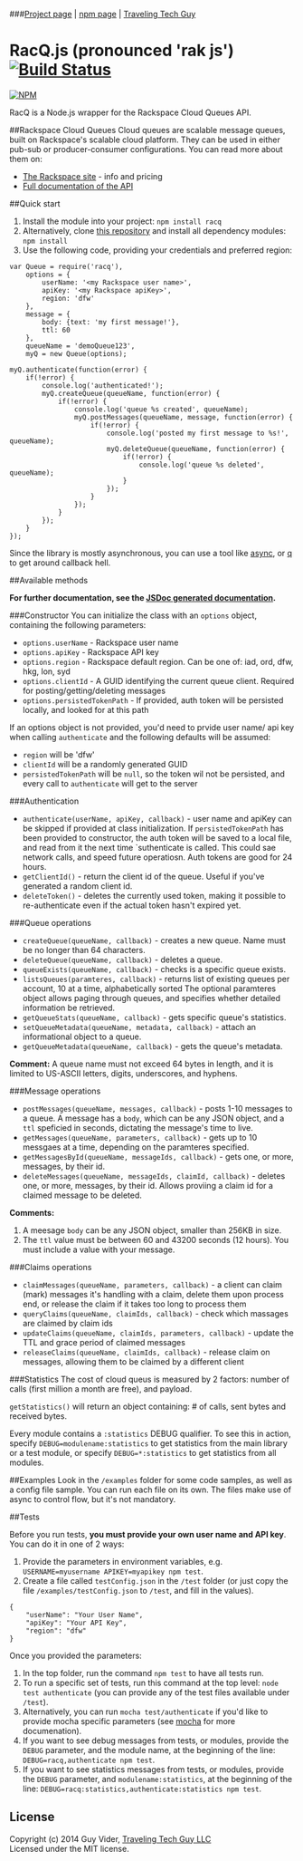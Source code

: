 ###[Project page](https://travelingtechguy.github.io/racq/) | [npm page](https://www.npmjs.org/package/racq) | [Traveling Tech Guy](http://TravelingTechGuy.com)

# RacQ.js (pronounced 'rak js') [![Build Status](https://travis-ci.org/TravelingTechGuy/racq.svg?branch=master)](https://travis-ci.org/TravelingTechGuy/racq)
 [![NPM](https://nodei.co/npm/racq.png)](https://nodei.co/npm/racq/)

RacQ is a Node.js wrapper for the Rackspace Cloud Queues API.

##Rackspace Cloud Queues
Cloud queues are scalable message queues, built on Rackspace's scalable cloud platform. They can be used in either pub-sub or producer-consumer configurations. You can read more about them on:
* [The Rackspace site](http://www.rackspace.com/cloud/queues/) - info and pricing
* [Full documentation of the API](http://docs.rackspace.com/queues/api/v1.0/cq-devguide/content/overview.html)

##Quick start
1. Install the module into your project: `npm install racq`
2. Alternatively, clone [this repository](https://github.com/travelingtechguy/racq.git) and install all dependency modules: `npm install`
2. Use the following code, providing your credentials and preferred region:

```
var Queue = require('racq'),
	options = {
		userName: '<my Rackspace user name>',
		apiKey: '<my Rackspace apiKey>',
		region: 'dfw'
	},
	message = {
		body: {text: 'my first message!'},
		ttl: 60
	},
	queueName = 'demoQueue123',
	myQ = new Queue(options);

myQ.authenticate(function(error) {
	if(!error) {
		console.log('authenticated!');
		myQ.createQueue(queueName, function(error) {
			if(!error) {
				console.log('queue %s created', queueName);
				myQ.postMessages(queueName, message, function(error) {
					if(!error) {
						console.log('posted my first message to %s!', queueName);
						myQ.deleteQueue(queueName, function(error) {
							if(!error) {
								console.log('queue %s deleted', queueName);
							}
						});
					}
				});
			}
		});
	}
});
```

Since the library is mostly asynchronous, you can use a tool like [async](https://github.com/caolan/async), or [q](https://github.com/kriskowal/q) to get around callback hell.

##Available methods

**For further documentation, see the [JSDoc generated documentation](https://travelingtechguy.github.io/racq/jsdoc/module-RacQ-RacQ.html).**

###Constructor
You can initialize the class with an `options` object, containing the following parameters:
- `options.userName` - Rackspace user name
- `options.apiKey` - Rackspace API key
- `options.region` - Rackspace default region. Can be one of: iad, ord, dfw, hkg, lon, syd
- `options.clientId` - A GUID identifying the current queue client. Required for posting/getting/deleting messages
- `options.persistedTokenPath` - If provided, auth token will be persisted locally, and looked for at this path

If an options object is not provided, you'd need to prvide user name/ api key when calling `authenticate` and the following defaults will be assumed:
- `region` will be 'dfw'
- `clientId` will be a randomly generated GUID
- `persistedTokenPath` will be `null`, so the token wil not be persisted, and every call to `authenticate` will get to the server

###Authentication
* `authenticate(userName, apiKey, callback)` - user name and apiKey can be skipped if provided at class initialization.
If `persistedTokenPath` has been provided to constructor, the auth token will be saved to a local file, and read from it the next time `suthenticate is called. This could sae network calls, and speed future operatiosn. Auth tokens are good for 24 hours.
* `getClientId()` - return the client id of the queue. Useful if you've generated a random client id.
* `deleteToken()` - deletes the currently used token, making it possible to re-authenticate even if the actual token hasn't expired yet.

###Queue operations

* `createQueue(queueName, callback)` - creates a new queue. Name must be no longer than 64 characters.
* `deleteQueue(queueName, callback)` - deletes a queue.
* `queueExists(queueName, callback)` - checks is a specific queue exists.
* `listsQueues(paramteres, callback)` - returns list of existing queues per account, 10 at a time, alphabetically sorted
The optional paramteres object allows paging through queues, and specifies whether detailed information be retrieved.
* `getQueueStats(queueName, callback)` - gets specific queue's statistics.
* `setQueueMetadata(queueName, metadata, callback)` - attach an informational object to a queue.
* `getQueueMetadata(queueName, callback)` - gets the queue's metadata.

**Comment:** A queue name must not exceed 64 bytes in length, and it is limited to US-ASCII letters, digits, underscores, and hyphens.

###Message operations

* `postMessages(queueName, messages, callback)` - posts 1-10 messages to a queue. A message has a `body`, which can be any JSON object, and a `ttl` speficied in seconds, dictating the message's time to live.
* `getMessages(queueName, parameters, callback)` - gets up to 10 messgaes at a time, depending on the paramteres specified.
* `getMessagesById(queueName, messageIds, callback)` - gets one, or more, messages, by their id.
* `deleteMessages(queueName, messageIds, claimId, callback)` - deletes one, or more, messages, by their id. Allows proviing a claim id for a claimed message to be deleted.

**Comments:**

1. A meesage `body` can be any JSON object, smaller than 256KB in size.
2. The `ttl` value must be between 60 and 43200 seconds (12 hours). You must include a value with your message.

###Claims operations

* `claimMessages(queueName, parameters, callback)` - a client can claim (mark) messages it's handling with a claim, delete them upon process end, or release the claim if it takes too long to process them
* `queryClaims(queueName, claimIds, callback)` - check which massages are claimed by claim ids
* `updateClaims(queueName, claimIds, parameters, callback)` - update the TTL and grace period of claimed messages
* `releaseClaims(queueName, claimIds, callback)` - release claim on messages, allowing them to be claimed by a different client

###Statistics
The cost of cloud queus is measured by 2 factors: number of calls (first million a month are free), and payload.

`getStatistics()` will return an object containing: # of calls, sent bytes and received bytes.

Every module contains a `:statistics` DEBUG qualifier. To see this in action, specify `DEBUG=modulename:statistics` to get statistics from the main library or a test module, or specify `DEBUG=*:statistics` to get statistics from all modules.

##Examples
Look in the `/examples` folder for some code samples, as well as a config file sample.
You can run each file on its own. The files make use of async to control flow, but it's not mandatory.

##Tests

Before you run tests, **you must provide your own user name and API key**. You can do it in one of 2 ways:

1. Provide the parameters in environment variables, e.g. `USERNAME=myusername APIKEY=myapikey npm test`.
2. Create a file called `testConfig.json` in the `/test` folder (or just copy the file `/examples/testConfig.json` to `/test`, and fill in the values).

```
{
	"userName": "Your User Name",
	"apiKey": "Your API Key",
	"region": "dfw"
}
```

Once you provided the parameters:

1. In the top folder, run the command `npm test` to have all tests run.
2. To run a specific set of tests, run this command at the top level:
`node test authenticate` (you can provide any of the test files available under `/test`).
3. Alternatively, you can run `mocha test/authenticate` if you'd like to provide mocha specific parameters (see [mocha](https://github.com/visionmedia/mocha) for more documenation).
4. If you want to see debug messages from tests, or modules, provide the `DEBUG` parameter, and the module name, at the beginning of the line:
`DEBUG=racq,authenticate npm test`.
5. If you want to see statistics messages from tests, or modules, provide the `DEBUG` parameter, and `modulename:statistics`, at the beginning of the line:
`DEBUG=racq:statistics,authenticate:statistics npm test`.

## License
Copyright (c) 2014 Guy Vider, [Traveling Tech Guy LLC](http://www.TravelingTechGuy.com)  
Licensed under the MIT license.